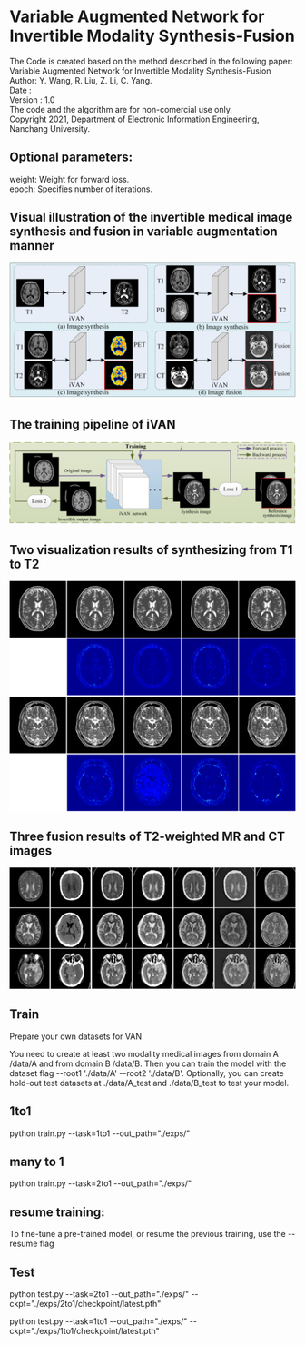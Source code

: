 # Variable Augmented Network for Invertible Modality Synthesis-Fusion
The Code is created based on the method described in the following paper:
Variable Augmented Network for Invertible Modality Synthesis-Fusion
Author: Y. Wang, R. Liu, Z. Li, C. Yang.   
Date :   
Version : 1.0   
The code and the algorithm are for non-comercial use only.   
Copyright 2021, Department of Electronic Information Engineering, Nanchang University.   

## Optional parameters:  
weight: Weight for forward loss.   
epoch: Specifies number of iterations.



## Visual illustration of the invertible medical image synthesis and fusion in variable augmentation manner
 <div align="center"><img src="https://github.com/yqx7150/iVAN/blob/main/figs/Fig2.jpg"> </div>
 
## The training pipeline of iVAN
 <div align="center"><img src="https://github.com/yqx7150/iVAN/blob/main/figs/Fig3.png"> </div>
 
## Two visualization results of synthesizing from T1 to T2
 <div align="center"><img src="https://github.com/yqx7150/iVAN/blob/main/figs/Fig6.jpg"> </div>
 
## Three fusion results of T2-weighted MR and CT images
 <div align="center"><img src="https://github.com/yqx7150/iVAN/blob/main/figs/Fig9.jpg"> </div>

 
## Train

Prepare your own datasets for VAN

You need to create at least two modality medical images from domain A /data/A and from domain B /data/B. Then you can train the model with the dataset flag --root1 './data/A' --root2 './data/B'. Optionally, you can create hold-out test datasets at ./data/A_test and ./data/B_test to test your model.

##  1to1
python train.py --task=1to1 --out_path="./exps/"

##  many to 1
python train.py --task=2to1 --out_path="./exps/"

##  resume training:
To fine-tune a pre-trained model, or resume the previous training, use the --resume flag


## Test

python test.py --task=2to1 --out_path="./exps/" --ckpt="./exps/2to1/checkpoint/latest.pth"

python test.py --task=1to1 --out_path="./exps/" --ckpt="./exps/1to1/checkpoint/latest.pth"

